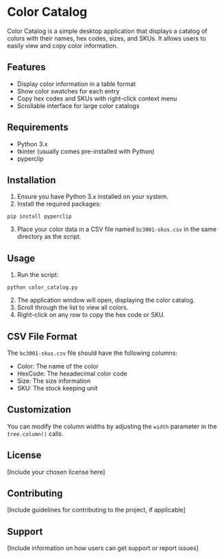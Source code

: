 # Color Catalog

Color Catalog is a simple desktop application that displays a catalog of colors with their names, hex codes, sizes, and SKUs. It allows users to easily view and copy color information.

## Features

- Display color information in a table format
- Show color swatches for each entry
- Copy hex codes and SKUs with right-click context menu
- Scrollable interface for large color catalogs

## Requirements

- Python 3.x
- tkinter (usually comes pre-installed with Python)
- pyperclip

## Installation

1. Ensure you have Python 3.x installed on your system.
2. Install the required packages:

```
pip install pyperclip
```

3. Place your color data in a CSV file named `bc3001-skus.csv` in the same directory as the script.

## Usage

1. Run the script:

```
python color_catalog.py
```

2. The application window will open, displaying the color catalog.
3. Scroll through the list to view all colors.
4. Right-click on any row to copy the hex code or SKU.

## CSV File Format

The `bc3001-skus.csv` file should have the following columns:

- Color: The name of the color
- HexCode: The hexadecimal color code
- Size: The size information
- SKU: The stock keeping unit

## Customization

You can modify the column widths by adjusting the `width` parameter in the `tree.column()` calls.

## License

[Include your chosen license here]

## Contributing

[Include guidelines for contributing to the project, if applicable]

## Support

[Include information on how users can get support or report issues]
